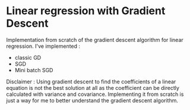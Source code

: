 # Linear regression with Gradient Descent 

Implementation from scratch of the gradient descent algorithm for linear regression. 
I've implemented :
* classic GD
* SGD
* Mini batch SGD

Disclaimer : Using gradient descent to find the coefficients of a linear equation is not the best solution at all as the coefficient can be directly calculated with variance and covariance. Implementing it from scratch is just a way for me to better understand the gradient descent algorithm.
